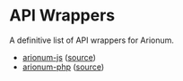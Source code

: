 # API Wrappers

A definitive list of API wrappers for Arionum.

- [arionum-js](https://www.npmjs.com/package/arionum-js) ([source](https://github.com/pxgamer/arionum-js))
- [arionum-php](https://packagist.org/packages/pxgamer/arionum-php) ([source](https://github.com/pxgamer/arionum-php))
